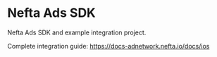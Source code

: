 # Nefta Ads SDK

Nefta Ads SDK and example integration project.

Complete integration guide: https://docs-adnetwork.nefta.io/docs/ios
